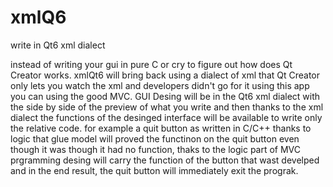 # xmlQ6
write in Qt6 xml dialect

instead of writing your gui in pure C or cry to figure out how does Qt Creator works. xmlQt6 will bring back using a dialect of xml that Qt Creator only lets you watch the xml and developers didn't go for it using this app you can using the good MVC. GUI Desing will be in the Qt6 xml dialect with the side by side of the preview of what you write and then thanks to the xml dialect the functions of the desinged interface will be available to write only the relative code. for example a quit button as written in C/C++ thanks to logic that glue model will proved the functinon on the quit button even though it was though it had no function, thaks to the logic part of MVC prgramming desing will carry the function of the button that wast develped and in the end result, the quit button will immediately exit the prograk.
